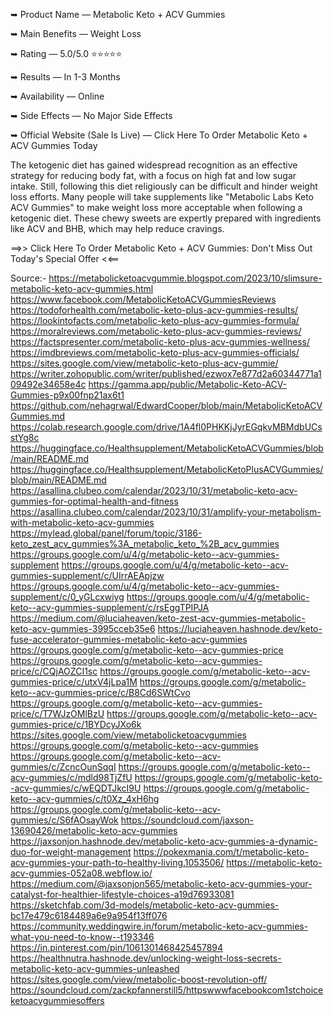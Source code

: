 ➥ Product Name — Metabolic Keto + ACV Gummies

➥ Main Benefits — Weight Loss

➥ Rating — 5.0/5.0 ⭐⭐⭐⭐⭐

➥ Results — In 1-3 Months

➥ Availability — Online

➥ Side Effects — No Major Side Effects

➥ Official Website (Sale Is Live) — Click Here To Order Metabolic Keto + ACV Gummies Today

The ketogenic diet has gained widespread recognition as an effective strategy for reducing body fat, with a focus on high fat and low sugar intake. Still, following this diet religiously can be difficult and hinder weight loss efforts. Many people will take supplements like "Metabolic Labs Keto ACV Gummies" to make weight loss more acceptable when following a ketogenic diet. These chewy sweets are expertly prepared with ingredients like ACV and BHB, which may help reduce cravings.



==>> Click Here To Order Metabolic Keto + ACV Gummies: Don't Miss Out Today's Special Offer <<==


Source:-
https://metabolicketoacvgummie.blogspot.com/2023/10/slimsure-metabolic-keto-acv-gummies.html
https://www.facebook.com/MetabolicKetoACVGummiesReviews
https://todoforhealth.com/metabolic-keto-plus-acv-gummies-results/
https://lookintofacts.com/metabolic-keto-plus-acv-gummies-formula/
https://moralreviews.com/metabolic-keto-plus-acv-gummies-reviews/
https://factspresenter.com/metabolic-keto-plus-acv-gummies-wellness/
https://imdbreviews.com/metabolic-keto-plus-acv-gummies-officials/
https://sites.google.com/view/metabolic-keto-plus-acv-gummie/
https://writer.zohopublic.com/writer/published/ezwox7e877d2a60344771a109492e34658e4c
https://gamma.app/public/Metabolic-Keto-ACV-Gummies-p9x00fnp21ax6t1
https://github.com/nehagrwal/EdwardCooper/blob/main/MetabolicKetoACVGummies.md
https://colab.research.google.com/drive/1A4fl0PHKKjJyrEGqkvMBMdbUCsstYg8c
https://huggingface.co/Healthsupplement/MetabolicKetoACVGummies/blob/main/README.md
https://huggingface.co/Healthsupplement/MetabolicKetoPlusACVGummies/blob/main/README.md
https://asallina.clubeo.com/calendar/2023/10/31/metabolic-keto-acv-gummies-for-optimal-health-and-fitness
https://asallina.clubeo.com/calendar/2023/10/31/amplify-your-metabolism-with-metabolic-keto-acv-gummies
https://mylead.global/panel/forum/topic/3186-keto_zest_acv_gummies%3A_metabolic_keto_%2B_acv_gummies
https://groups.google.com/u/4/g/metabolic-keto--acv-gummies-supplement
https://groups.google.com/u/4/g/metabolic-keto--acv-gummies-supplement/c/UIrrAEApjzw
https://groups.google.com/u/4/g/metabolic-keto--acv-gummies-supplement/c/0_yGLcxwiyg
https://groups.google.com/u/4/g/metabolic-keto--acv-gummies-supplement/c/rsEggTPIPJA
https://medium.com/@luciaheaven/keto-zest-acv-gummies-metabolic-keto-acv-gummies-3995cceb35e6
https://luciaheaven.hashnode.dev/keto-fuse-accelerator-gummies-metabolic-keto-acv-gummies
https://groups.google.com/g/metabolic-keto--acv-gummies-price
https://groups.google.com/g/metabolic-keto--acv-gummies-price/c/CQjAOZCI1sc
https://groups.google.com/g/metabolic-keto--acv-gummies-price/c/utxV4jLpa1M
https://groups.google.com/g/metabolic-keto--acv-gummies-price/c/B8Cd6SWtCvo
https://groups.google.com/g/metabolic-keto--acv-gummies-price/c/T7WJzOMlBzU
https://groups.google.com/g/metabolic-keto--acv-gummies-price/c/1BYDcyJXo6k
https://sites.google.com/view/metabolicketoacvgummies
https://groups.google.com/g/metabolic-keto--acv-gummies
https://groups.google.com/g/metabolic-keto--acv-gummies/c/ZcncOunSqqI
https://groups.google.com/g/metabolic-keto--acv-gummies/c/mdld98TjZfU
https://groups.google.com/g/metabolic-keto--acv-gummies/c/wEQDTJkcI9U
https://groups.google.com/g/metabolic-keto--acv-gummies/c/t0Xz_4xH6hg
https://groups.google.com/g/metabolic-keto--acv-gummies/c/S6fAOsayWok
https://soundcloud.com/jaxson-13690426/metabolic-keto-acv-gummies
https://jaxsonjon.hashnode.dev/metabolic-keto-acv-gummies-a-dynamic-duo-for-weight-management
https://pokexmania.com/t/metabolic-keto-acv-gummies-your-path-to-healthy-living.1053506/
https://metabolic-keto-acv-gummies-052a08.webflow.io/
https://medium.com/@jaxsonjon565/metabolic-keto-acv-gummies-your-catalyst-for-healthier-lifestyle-choices-a19d76933081
https://sketchfab.com/3d-models/metabolic-keto-acv-gummies-bc17e479c6184489a6e9a954f13ff076
https://community.weddingwire.in/forum/metabolic-keto-acv-gummies-what-you-need-to-know--t193346
https://in.pinterest.com/pin/1061301468425457894
https://healthnutra.hashnode.dev/unlocking-weight-loss-secrets-metabolic-keto-acv-gummies-unleashed
https://sites.google.com/view/metabolic-boost-revolution-off/
https://soundcloud.com/zackpfannerstill5/httpswwwfacebookcom1stchoiceketoacvgummiesoffers

